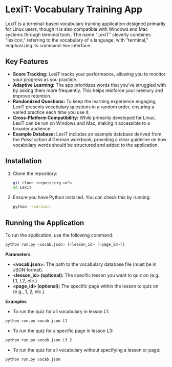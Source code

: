 # LexiT: Vocabulary Training App

LexiT is a terminal-based vocabulary training application designed primarily for Linux users, though it is also compatible with Windows and Mac systems through terminal tools. The name "LexiT" cleverly combines "lexicon," referring to the vocabulary of a language, with "terminal," emphasizing its command-line interface.

## Key Features

- **Score Tracking:** LexiT tracks your performance, allowing you to monitor your progress as you practice.
- **Adaptive Learning:** The app prioritizes words that you've struggled with by asking them more frequently. This helps reinforce your memory and improve retention.
- **Randomized Questions:** To keep the learning experience engaging, LexiT presents vocabulary questions in a random order, ensuring a varied practice each time you use it.
- **Cross-Platform Compatibility:** While primarily developed for Linux, LexiT can be run on Windows and Mac, making it accessible to a broader audience.
- **Example Database:** LexiT includes an example database derived from the *Passt schon 4* German workbook, providing a clear guideline on how vocabulary words should be structured and added to the application.

## Installation

1. Clone the repository:
    ```bash
    git clone <repository-url>
    cd LexiT
    ```

2. Ensure you have Python installed. You can check this by running:
    ```bash
    python --version
    ```

## Running the Application

To run the application, use the following command:

```bash
python run.py <vocab.json> [<lesson_id> [<page_id>]]
```

**Parameters**
- **<vocab.json>:** The path to the vocabulary database file (must be in JSON format).
- **<lesson_id> (optional):** The specific lesson you want to quiz on (e.g., L1, L2, etc.).
- **<page_id> (optional):** The specific page within the lesson to quiz on (e.g., 1, 2, etc.).

**Examples**
- To run the quiz for all vocabulary in lesson L1:
```bash
python run.py vocab.json L1
```

- To run the quiz for a specific page in lesson L3:
```bash
python run.py vocab.json L3 2
```

- To run the quiz for all vocabulary without specifying a lesson or page:
```bash
python run.py vocab.json
```


